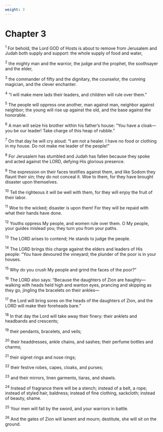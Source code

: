 ```yaml
---
weight: 3
---
```


# Chapter 3

<sup>1</sup> For behold, the Lord GOD of Hosts is about to remove from Jerusalem and Judah both supply and support: the whole supply of food and water, 

<sup>2</sup> the mighty man and the warrior, the judge and the prophet, the soothsayer and the elder, 

<sup>3</sup> the commander of fifty and the dignitary, the counselor, the cunning magician, and the clever enchanter. 

<sup>4</sup> “I will make mere lads their leaders, and children will rule over them.” 

<sup>5</sup> The people will oppress one another, man against man, neighbor against neighbor; the young will rise up against the old, and the base against the honorable. 

<sup>6</sup> A man will seize his brother within his father’s house: “You have a cloak—you be our leader! Take charge of this heap of rubble.” 

<sup>7</sup> On that day he will cry aloud: “I am not a healer. I have no food or clothing in my house. Do not make me leader of the people!” 

<sup>8</sup> For Jerusalem has stumbled and Judah has fallen because they spoke and acted against the LORD, defying His glorious presence. 

<sup>9</sup> The expression on their faces testifies against them, and like Sodom they flaunt their sin; they do not conceal it. Woe to them, for they have brought disaster upon themselves. 

<sup>10</sup> Tell the righteous it will be well with them, for they will enjoy the fruit of their labor. 

<sup>11</sup> Woe to the wicked; disaster is upon them! For they will be repaid with what their hands have done. 

<sup>12</sup> Youths oppress My people, and women rule over them. O My people, your guides mislead you; they turn you from your paths. 

<sup>13</sup> The LORD arises to contend; He stands to judge the people. 

<sup>14</sup> The LORD brings this charge against the elders and leaders of His people: “You have devoured the vineyard; the plunder of the poor is in your houses. 

<sup>15</sup> Why do you crush My people and grind the faces of the poor?” 

<sup>16</sup> The LORD also says: “Because the daughters of Zion are haughty— walking with heads held high and wanton eyes, prancing and skipping as they go, jingling the bracelets on their ankles— 

<sup>17</sup> the Lord will bring sores on the heads of the daughters of Zion, and the LORD will make their foreheads bare.” 

<sup>18</sup> In that day the Lord will take away their finery: their anklets and headbands and crescents; 

<sup>19</sup> their pendants, bracelets, and veils; 

<sup>20</sup> their headdresses, ankle chains, and sashes; their perfume bottles and charms; 

<sup>21</sup> their signet rings and nose rings; 

<sup>22</sup> their festive robes, capes, cloaks, and purses; 

<sup>23</sup> and their mirrors, linen garments, tiaras, and shawls. 

<sup>24</sup> Instead of fragrance there will be a stench; instead of a belt, a rope; instead of styled hair, baldness; instead of fine clothing, sackcloth; instead of beauty, shame. 

<sup>25</sup> Your men will fall by the sword, and your warriors in battle. 

<sup>26</sup> And the gates of Zion will lament and mourn; destitute, she will sit on the ground. 


